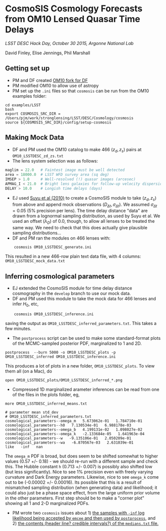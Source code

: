 # CosmoSIS Cosmology Forecasts from OM10 Lensed Quasar Time Delays

*LSST DESC Hack Day, October 30 2015, Argonne National Lab*

David Finley, Elise Jennings, Phil Marshall

## Getting set up

- PM and DF created [OM10 fork for DF](https://github.com/davidfinley/OM10)
- PM modified OM10 to allow use of astropy
- PM set up the `.ini` files so that `cosmosis` can be run from the OM10 examples folder:
```
cd examples/LSST
bash
export COSMOSIS_SRC_DIR = /Users/pjm/work/stronglensing/LSST/DESC/Cosmology/cosmosis
source ${COSMOSIS_SRC_DIR}/config/setup-cosmosis
```

## Making Mock Data

- DF and PM used the OM10 catalog to make 466 $(z_d, z_s)$ pairs at `OM10_LSSTDESC_zd_zs.txt`
- The lens system selection was as follows:
```python
maglim = 22.0   # Faintest image must be well detected
area = 18000.0  # LSST WFD survey area (sq deg)
IMSEP > 1.0     # Well-resolved (!) quasar images (arcesec)
APMAG_I < 21.0  # Bright lens galaxies for follow-up velocity dispersions
DELAY > 10.0    # Longish time delays (days)
```

- EJ used [Suyu et al (2010)](http://arxiv.org/pdf/0910.2773.pdf) to create a CosmoSIS module to take $(z_d, z_s)$ from above and append mock observations $(D_{\Delta t}, \sigma_{\Delta t})$. We assumed $\sigma_{\Delta t} = 0.05$ (5% precision per lens). The time delay distance "data" are drawn from a lognormal sampling distribution, as used by Suyu et al. We used an offset ($\lambda_D$) of 0.0, though, to allow all lenses to be treated the same way. We need to check that this does actually give plausible sampling distributions...
- DF and PM ran the modules on 466 lenses with:
```
    cosmosis OM10_LSSTDESC_generate.ini
```
This resulted in a new 466-row plain text data file, with 4 columns: `OM10_LSSTDESC_mock_data.txt`

## Inferring cosmological parameters

- EJ extended the CosmoSIS module for time delay distance cosmography in the `develop` branch to use our mock data.
- DF and PM used this module to take the mock data for 466 lenses and infer $H_0$, etc,
```
	cosmosis OM10_LSSTDESC_inference.ini
```
saving the output as `OM10_LSSTDESC_inferred_parameters.txt`. This takes a few minutes.

- The `postprocess` script can be used to make some standard-format plots of the MCMC-sampled posterior PDF, marginalized to 1 and 2D.
```
postprocess  --burn 5000 -o OM10_LSSTDESC_plots -p OM10_LSSTDESC_inferred OM10_LSSTDESC_inference.ini
```
This produces a lot of plots in a new folder, `OM10_LSSTDESC_plots`. To view them all (on a Mac), do
```
open OM10_LSSTDESC_plots/OM10_LSSTDESC_inferred_*.png
```
- Compressed 1D marginalized arameter inferences can be read from one of the files in the plots folder, eg,
```
more OM10_LSSTDESC_inferred_means.txt

# parameter mean std_dev
# OM10_LSSTDESC_inferred_parameters.txt
cosmological_parameters--omega_m   5.673062e-01   1.784710e-01
cosmological_parameters--h0   7.130534e-01   6.988178e-03
cosmological_parameters--omega_b   4.199131e-02   1.098027e-02
cosmological_parameters--omega_k   -2.133684e-05   1.641963e-04
cosmological_parameters--w   -9.135106e-01   2.050209e-01
cosmological_parameters--wa   -6.870567e-03   2.631039e-01
like   -inf   nan
```
The `omega_m` PDF is broad, but does seem to be shifted somewhat to higher values (0.57 +/- 0.18) - we should re-run with a different sample and check this. The Hubble constant `h` (0.713 +/- 0.007) is possibly also shifted low (but less significantly). Nice to see 1% precision even with freely varying curvature and Dark Energy parameters. Likewise, nice to see `omega_k` come out to be (-0.00002 +/- 0.00016). Its possible that this is a result of mismatched sampling distribution (when generating data) and likelihood; it could also just be a phase space effect, from the large uniform prior volume in the other parameters. First step should be to make a "corner plot" showing all 1 and 2-D marginalized PDFs.

- PM wrote two `cosmosis` issues about 1) [the samples with `-inf` log likelihood being accepted by `emcee` and then used by `postprocess`](https://bitbucket.org/joezuntz/cosmosis/issues/119/do-emcee-and-postprocess-deal-correctly), and 2) [the contents (header line? credible intervals?) of the `medians.txt` file.](https://bitbucket.org/joezuntz/cosmosis/issues/118/medians-file-contains-incorrect-header)
